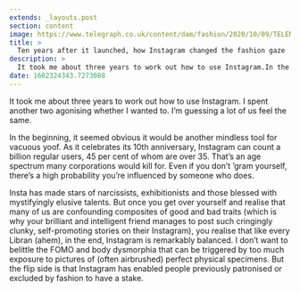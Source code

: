 ```yaml
--- 
extends: _layouts.post 
section: content 
image: https://www.telegraph.co.uk/content/dam/fashion/2020/10/09/TELEMMGLPICT000241443379-xlarge_trans_NvBQzQNjv4Bqg-VWvOIJKlKo7WTGpl35mWN5K2061-LG-s7PLuJ_cuI.jpeg?imwidth=1200 
title: > 
  Ten years after it launched, how Instagram changed the fashion gaze 
description: > 
  It took me about three years to work out how to use Instagram.In the beginning, it seemed obvious it would be another mindless tool for vacuous yoof.As it celebrates its 10th anniversary, Instagram can count a billion regular users, 45 per cent of whom are over 35.Even if you don’t ’gram yourself, there’s a high probability you’re influenced by someone who does.But the flip side is that Instagram has enabled people previously patronised or excluded by fashion to have a stake. 
date: 1602324343.7273088 
--- 
```

It took me about three years to work out how to use Instagram. I spent another two agonising whether I wanted to. I’m guessing a lot of us feel the same.

In the beginning, it seemed obvious it would be another mindless tool for vacuous yoof. As it celebrates its 10th anniversary, Instagram can count a billion regular users, 45 per cent of whom are over 35. That’s an age spectrum many corporations would kill for. Even if you don’t ’gram yourself, there’s a high probability you’re influenced by someone who does.

Insta has made stars of narcissists, exhibitionists and those blessed with mystifyingly elusive talents. But once you get over yourself and realise that many of us are confounding composites of good and bad traits (which is why your brilliant and intelligent friend manages to post such cringingly clunky, self-promoting stories on their Instagram), you realise that like every Libran (ahem), in the end, Instagram is remarkably balanced. I don’t want to belittle the FOMO and body dysmorphia that can be triggered by too much exposure to pictures of (often airbrushed) perfect physical specimens. But the flip side is that Instagram has enabled people previously patronised or excluded by fashion to have a stake.